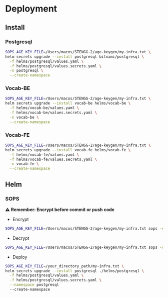 # Deployment

## Install

### Postgresql

```bash
SOPS_AGE_KEY_FILE=/Users/macos/STENGG-2/age-keygen/my-infra.txt \
helm secrets upgrade --install postgresql bitnami/postgresql \
  -f helms/postgresql/values.yaml \
  -f helms/postgresql/values.secrets.yaml \
  -n postgresql \
  --create-namespace
```

### Vocab-BE

```bash
SOPS_AGE_KEY_FILE=/Users/macos/STENGG-2/age-keygen/my-infra.txt \
helm secrets upgrade --install vocab-be helms/vocab-be \
  -f helms/vocab-be/values.yaml \
  -f helms/vocab-be/values.secrets.yaml \
  -n vocab-be \
  --create-namespace
```

### Vocab-FE

```bash
SOPS_AGE_KEY_FILE=/Users/macos/STENGG-2/age-keygen/my-infra.txt \
helm secrets upgrade --install vocab-fe helms/vocab-fe \
  -f helms/vocab-fe/values.yaml \
  -f helms/vocab-fe/values.secrets.yaml \
  -n vocab-fe \
  --create-namespace
```

## Helm

### SOPS

⚠️ **Remember: Encrypt before commit or push code**

- Encrypt

```bash
SOPS_AGE_KEY_FILE=/Users/macos/STENGG-2/age-keygen/my-infra.txt sops -e -i helms/postgresql/values.secrets.yaml
```

- Decrypt

```bash
SOPS_AGE_KEY_FILE=/Users/macos/STENGG-2/age-keygen/my-infra.txt sops -d -i helms/postgresql/values.secrets.yaml
```

- Deploy

```bash
SOPS_AGE_KEY_FILE=/your_directory_path/my-infra.txt \
helm secrets upgrade --install postgresql ./helms/postgresql \
  -f helms/postgresql/values.yaml \
  -f helms/postgresql/values.secrets.yaml \
  --namespace postgresql
  --create-namespace
```
